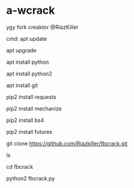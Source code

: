 # a-wcrack
ygy fork creaktor @RiazKiller

cmd: 
apt update

apt upgrade

apt install python

apt install python2

apt install git

pip2 install requests

pip2 install mechanize

pip2 install bs4

pip2 install futures


git clone https://github.com/Riazkiller/fbcrack.git

ls

cd fbcrack

python2 fbcrack.py
